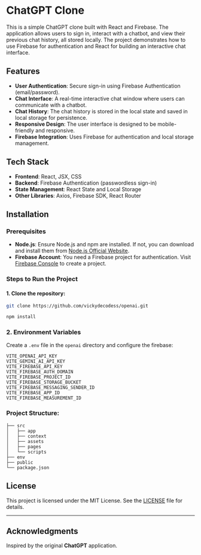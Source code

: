 # ChatGPT Clone

This is a simple ChatGPT clone built with React and Firebase. The application allows users to sign in, interact with a chatbot, and view their previous chat history, all stored locally. The project demonstrates how to use Firebase for authentication and React for building an interactive chat interface.

## Features

- **User Authentication**: Secure sign-in using Firebase Authentication (email/password).
- **Chat Interface**: A real-time interactive chat window where users can communicate with a chatbot.
- **Chat History**: The chat history is stored in the local state and saved in local storage for persistence.
- **Responsive Design**: The user interface is designed to be mobile-friendly and responsive.
- **Firebase Integration**: Uses Firebase for authentication and local storage management.

## Tech Stack

- **Frontend**: React, JSX, CSS
- **Backend**: Firebase Authentication (passwordless sign-in)
- **State Management**: React State and Local Storage
- **Other Libraries**: Axios, Firebase SDK, React Router

## Installation

### Prerequisites

- **Node.js**: Ensure Node.js and npm are installed. If not, you can download and install them from [Node.js Official Website](https://nodejs.org/).
- **Firebase Account**: You need a Firebase project for authentication. Visit [Firebase Console](https://console.firebase.google.com/) to create a project.

### Steps to Run the Project

#### 1. Clone the repository:

```bash
git clone https://github.com/vickydecodess/openai.git
```

```bash
npm install
```

### 2. Environment Variables

Create a `.env` file in the `openai` directory and configure the firebase:

```env
VITE_OPENAI_API_KEY
VITE_GEMINI_AI_API_KEY
VITE_FIREBASE_API_KEY
VITE_FIREBASE_AUTH_DOMAIN
VITE_FIREBASE_PROJECT_ID
VITE_FIREBASE_STORAGE_BUCKET
VITE_FIREBASE_MESSAGING_SENDER_ID
VITE_FIREBASE_APP_ID
VITE_FIREBASE_MEASUREMENT_ID
```

### Project Structure:

```
├── src
│   ├── app
│   ├── context
│   ├── assets
│   ├── pages
│   └── scripts
├── env
├── public
└── package.json
```

## License

This project is licensed under the MIT License. See the [LICENSE](LICENSE) file for details.

---

## Acknowledgments

Inspired by the original **ChatGPT** application.
